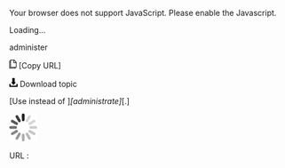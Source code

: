 Your browser does not support JavaScript. Please enable the Javascript.

Loading...

administer

![Copy URL](administer_files/Copy.png) [Copy URL]

![Download](administer_files/Download.png)
Download topic

[Use instead of ]*[administrate]*[.]

![In progress](administer_files/activity-large.gif)

URL :


